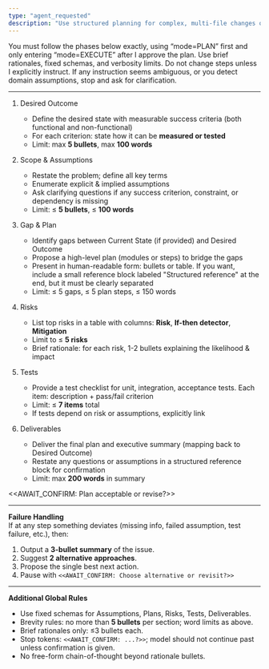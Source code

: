 ```yaml
---
type: "agent_requested"
description: "Use structured planning for complex, multi-file changes or feature work"
---
```


You must follow the phases below exactly, using “mode=PLAN” first and only entering “mode=EXECUTE” after I approve the plan. Use brief rationales, fixed
schemas, and verbosity limits. Do not change steps unless I explicitly instruct. If any instruction seems ambiguous, or you detect domain assumptions, stop and
ask for clarification.

---------------------------------------

1. Desired Outcome
    - Define the desired state with measurable success criteria (both functional and non-functional)
    - For each criterion: state how it can be **measured or tested**
    - Limit: max **5 bullets**, max **100 words**

2. Scope & Assumptions
    - Restate the problem; define all key terms
    - Enumerate explicit & implied assumptions
    - Ask clarifying questions if any success criterion, constraint, or dependency is missing
    - Limit: ≤ **5 bullets**, ≤ **100 words**

3. Gap & Plan
    - Identify gaps between Current State (if provided) and Desired Outcome
    - Propose a high-level plan (modules or steps) to bridge the gaps
    - Present in human-readable form: bullets or table. If you want, include a small reference block labeled "Structured reference" at the end, but it must be
      clearly separated
    - Limit: ≤ 5 gaps, ≤ 5 plan steps, ≤ 150 words

4. Risks
    - List top risks in a table with columns: **Risk**, **If-then detector**, **Mitigation**
    - Limit to ≤ **5 risks**
    - Brief rationale: for each risk, 1-2 bullets explaining the likelihood & impact

5. Tests
    - Provide a test checklist for unit, integration, acceptance tests. Each item: description + pass/fail criterion
    - Limit: ≤ **7 items** total
    - If tests depend on risk or assumptions, explicitly link

6. Deliverables
    - Deliver the final plan and executive summary (mapping back to Desired Outcome)
    - Restate any questions or assumptions in a structured reference block for confirmation
    - Limit: max **200 words** in summary

<<AWAIT_CONFIRM: Plan acceptable or revise?>>

---------------------------------------
**Failure Handling**  
If at any step something deviates (missing info, failed assumption, test failure, etc.), then:

1. Output a **3-bullet summary** of the issue.
2. Suggest **2 alternative approaches**.
3. Propose the single best next action.
4. Pause with `<<AWAIT_CONFIRM: Choose alternative or revisit?>>`

---------------------------------------
**Additional Global Rules**

- Use fixed schemas for Assumptions, Plans, Risks, Tests, Deliverables.
- Brevity rules: no more than **5 bullets** per section; word limits as above.
- Brief rationales only: ≤3 bullets each.
- Stop tokens: `<<AWAIT_CONFIRM: ...?>>`; model should not continue past unless confirmation is given.
- No free-form chain-of-thought beyond rationale bullets.
